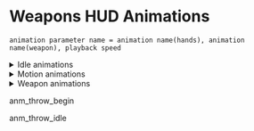 # Weapons HUD Animations

```admonish tip title="Formula"
animation parameter name = animation name(hands), animation name(weapon), playback speed
```

<details>
    <summary>Idle animations</summary>

| Parameter Name | Engine Class | Parameter Description | Example Value | Value Data Type | Parameter Possible Values And Their Descriptions |
|---|---|---|---|:---:|---|
| anm_idle |  | Idle animation |  |  |  |
| anm_idle_empty |  | Empty magazine idle animation |  |  |  |
| anm_idle_g |  |  |  |  |  |
| anm_idle_empty_g |  |  |  |  |  |
| anm_idle_w_gl | Idle animation with grenade launcher attached to the weapon |  |  |  |  |
| anm_idle_empty_w_gl |  |  |  |  |  |
| anm_idle_aim_0 | WP_BM16 |  |  |  |  |
| anm_idle_aim_1 | WP_BM16 |  |  |  |  |
| anm_idle_aim_2 | WP_BM16 |  |  |  |  |
| anm_idle_aim |  | Aiming idle animation |  |  |  |
| anm_idle_aim_empty |  | Aiming empty magazine idle animation |  |  |  |
| anm_idle_g_aim |  |  |  |  |  |
| anm_idle_empty_g_aim |  |  |  |  |  |
| anm_idle_w_gl_aim |  |  |  |  |  |
| anm_idle_empty_w_gl_aim |  |  |  |  |  |

</details>

<details>
    <summary>Motion animations</summary>

| Parameter Name | Engine Class | Parameter Description | Example Value | Value Data Type | Parameter Possible Values And Their Descriptions |
|---|---|---|---|:---:|---|
| anm_show_0 | WP_BM16 |  |  |  |  |
| anm_show_1 | WP_BM16 |  |  |  |  |
| anm_show_2 | WP_BM16 |  |  |  |  |
| anm_show |  | Show animation |  |  |  |
| anm_show_empty |  |  |  |  |  |
| anm_show_g |  |  |  |  |  |
| anm_show_empty_g |  |  |  |  |  |
| anm_show_w_gl |  |  |  |  |  |
| anm_show_empty_w_gl |  |  |  |  |  |
| anm_idle_moving |  |  |  |  |  |
| anm_idle_moving_empty |  |  |  |  |  |
| anm_idle_moving_0 | WP_BM16 |  |  |  |  |
| anm_idle_moving_1 | WP_BM16 |  |  |  |  |
| anm_idle_moving_2 | WP_BM16 |  |  |  |  |
| anm_idle_moving_g |  |  |  |  |  |
| anm_idle_moving_empty_g |  |  |  |  |  |
| anm_idle_moving_w_gl |  |  |  |  |  |
| anm_idle_moving_empty_w_gl |  |  |  |  |  |
| anm_idle_moving_w_gl_aim |  |  |  |  |  |
| anm_idle_moving_crouch |  |  |  |  |  |
| anm_idle_moving_crouch_empty |  |  |  |  |  |
| anm_idle_moving_crouch_empty_g |  |  |  |  |  |
| anm_idle_moving_crouch_empty_w_gl |  |  |  |  |  |
| anm_idle_moving_crouch_g_aim |  |  |  |  |  |
| anm_idle_moving_crouch_w_gl_aim |  |  |  |  |  |
| anm_idle_sprint_0 | WP_BM16 |  |  |  |  |
| anm_idle_sprint_1 | WP_BM16 |  |  |  |  |
| anm_idle_sprint_2 | WP_BM16 |  |  |  |  |
| anm_idle_sprint | Sprinting animation |  |  |  |  |
| anm_idle_sprint_empty |  |  |  |  |  |
| anm_idle_sprint_g |  |  |  |  |  |
| anm_idle_sprint_empty_g |  |  |  |  |  |
| anm_idle_sprint_w_gl |  |  |  |  |  |
| anm_idle_sprint_empty_w_gl |  |  |  |  |  |
| anm_bore_0 | WP_BM16 |  |  |  |  |
| anm_bore_1 | WP_BM16 |  |  |  |  |
| anm_bore_2 | WP_BM16 |  |  |  |  |
| anm_bore | Boredom animation |  |  |  |  |
| anm_bore_empty |  |  |  |  |  |
| anm_bore_g |  |  |  |  |  |
| anm_bore_empty_g |  |  |  |  |  |
| anm_bore_w_gl |  |  |  |  |  |
| anm_bore_empty_w_gl |  |  |  |  |  |
| anm_hide_0 | WP_BM16 |  |  |  |  |
| anm_hide_1 | WP_BM16 |  |  |  |  |
| anm_hide_2 | WP_BM16 |  |  |  |  |
| anm_hide | Hiding animation |  |  |  |  |
| anm_hide_empty |  |  |  |  |  |
| anm_hide_g |  |  |  |  |  |
| anm_hide_empty_g |  |  |  |  |  |
| anm_hide_w_gl |  |  |  |  |  |
| anm_hide_empty_w_gl |  |  |  |  |  |
| anm_idle_aim_moving |  |  |  |  |  |
| anm_idle_aim_moving_crouch |  |  |  |  |  |
| anm_idle_moving_g_aim |  |  |  |  |  |

</details>

<details>
    <summary>Weapon animations</summary>

| Parameter Name | Engine Class | Parameter Description | Example Value | Value Data Type | Parameter Possible Values And Their Descriptions |
|---|---|---|---|:---:|---|
| anm_open | WP_RG6, WP_ASHTG |  | rg6_reload_start |  |  |
| anm_add_cartridge | WP_RG6 |  | rg6_reload, rg6_reload_wep |  |  |
| anm_close_empty | WP_RG6 |  |  |  |  |
| anm_close | WP_RG6 |  |  | rg6_reload_end |  |
| anm_reload_1 | WP_BM16<br> WeaponRevolver.h |  |  |  |  |
| anm_reload_2 | WP_BM16<br> WeaponRevolver.h |  |  |  |  |
| anm_reload_3 | WeaponRevolver.h |  |  |  |  |
| anm_reload_4 | WeaponRevolver.h |  |  |  |  |
| anm_reload_5 | WeaponRevolver.h |  |  |  |  |
| anm_reload | Reloading |  |  |  |  |
| anm_reload_empty |  |  |  |  |  |
| anm_reload_g |  |  |  |  |  |
| anm_reload_w_gl |  |  |  |  |  |
| anm_reload_empty_w_gl |  |  |  |  |  |
| anm_reload_misfire |  |  |  |  |  |
| anm_reload_misfire_w_gl |  |  |  |  |  |
| anm_attack |  |  |  |  |  |
| anm_attack2 |  |  |  |  |  |
| anm_shots |  |  |  |  |  |
| anm_shot_l |  |  |  |  |  |
| anm_shot_g_l |  |  |  |  |  |
| anm_shots_g |  |  |  |  |  |
| anm_shots_w_gl |  |  |  |  |  |
| anm_shot_w_gl_l |  |  |  |  |  |
| anm_shot_1 | WP_BM16 |  |  |  |  |
| anm_shot_2 | WP_BM16 |  |  |  |  |
| anm_switch_mode |  |  |  |  |  |
| anm_switch_mode_empty |  |  |  |  |  |
| anm_switch |  |  |  |  |  |
| anm_switch_empty |  |  |  |  |  |
| anm_switch_g |  |  |  |  |  |
| anm_switch_g_empty |  |  |  |  |  |

</details>

anm_throw_begin

anm_throw_idle






